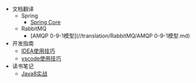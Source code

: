 - 文档翻译
  - Spring
    - [Spring Core](/translation/Spring/core.md)
  - RabbitMQ
    - [AMQP 0-9-1模型](//translation/RabbitMQ/AMQP 0-9-1模型.md)
- 开发指南
  - [IDEA使用技巧](/tutorial/idea使用技巧.md)
  - [vscode使用技巧](/tutorial/vscode使用技巧.md)
- 读书笔记
  - [Java8实战](/notes/Java8-in-action.md)